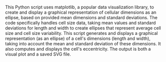 This Python script uses matplotlib, a popular data visualization library, to create and display a graphical representation of cellular dimensions as an ellipse, based on provided mean dimensions and standard deviations. The code specifically handles cell size data, taking mean values and standard deviations for length and width to create ellipses that represent average cell size and cell size variability. This script generates and displays a graphical representation (as an ellipse) of a cell's dimensions (length and width), taking into account the mean and standard deviation of these dimensions. It also computes and displays the cell's eccentricity. The output is both a visual plot and a saved SVG file.

